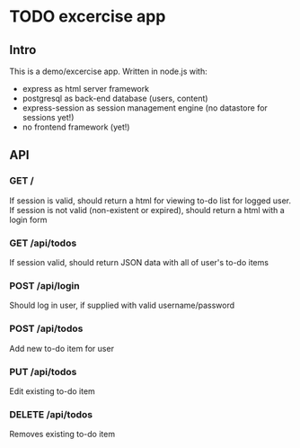 # TODO excercise app

## Intro
This is a demo/excercise app. Written in node.js with:
- express as html server framework
- postgresql as back-end database (users, content)
- express-session as session management engine (no datastore for sessions yet!)
- no frontend framework (yet!)

## API

### GET /
If session is valid, should return a html for viewing to-do list for logged user. If session is not valid (non-existent or expired), should return a html with a login form

### GET /api/todos
If session valid, should return JSON data with all of user's to-do items

### POST /api/login
Should log in user, if supplied with valid username/password

### POST /api/todos
Add new to-do item for user

### PUT /api/todos
Edit existing to-do item

### DELETE /api/todos
Removes existing to-do item